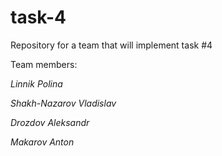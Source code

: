 # task-4
Repository for a team that will implement task #4

Team members:
<p><i>Linnik Polina</i></p>
<p><i>Shakh-Nazarov Vladislav</i></p>
<p><i>Drozdov Aleksandr</i></p>
<p><i>Makarov Anton</i></p>
